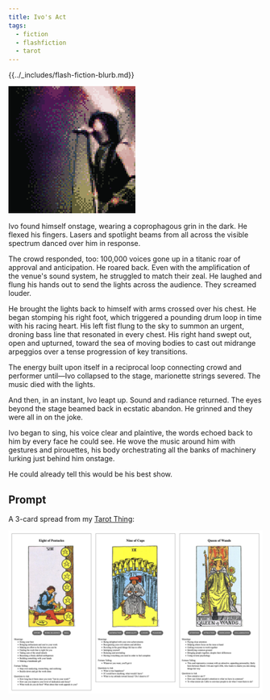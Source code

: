```yaml
---
title: Ivo's Act
tags:
  - fiction
  - flashfiction
  - tarot
---
```


{{../_includes/flash-fiction-blurb.md}}

<!--more-->

![](./cover.png)

Ivo found himself onstage, wearing a coprophagous grin in the dark. He flexed his fingers. Lasers and spotlight beams from all across the visible spectrum danced over him in response.

The crowd responded, too: 100,000 voices gone up in a titanic roar of approval and anticipation. He roared back. Even with the amplification of the venue's sound system, he struggled to match their zeal. He laughed and flung his hands out to send the lights across the audience. They screamed louder. 

He brought the lights back to himself with arms crossed over his chest. He began stomping his right foot, which triggered a pounding drum loop in time with his racing heart. His left fist flung to the sky to summon an urgent, droning bass line that resonated in every chest. His right hand swept out, open and upturned, toward the sea of moving bodies to cast out midrange arpeggios over a tense progression of key transitions.

The energy built upon itself in a reciprocal loop connecting crowd and performer until—Ivo collapsed to the stage, marionette strings severed. The music died with the lights.

And then, in an instant, Ivo leapt up. Sound and radiance returned. The eyes beyond the stage beamed back in ecstatic abandon. He grinned and they were all in on the joke. 

Ivo began to sing, his voice clear and plaintive, the words echoed back to him by every face he could see. He wove the music around him with gestures and pirouettes, his body orchestrating all the banks of machinery lurking just behind him onstage. 

He could already tell this would be his best show.

## Prompt

A 3-card spread from my [Tarot Thing](https://lmorchard.github.io/tarot-thing/):

![](20220505080740.png)
